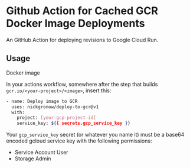 # Github Action for Cached GCR Docker Image Deployments

An GitHub Action for deploying revisions to Google Cloud Run.

## Usage

Docker image

In your actions workflow, somewhere after the step that builds
`gcr.io/<your-project>/<image>`, insert this:

```bash
- name: Deploy image to GCR
  uses: nickgronow/deploy-to-gcr@v1
  with:
    project: [your-gcp-project-id]
    service_key: ${{ secrets.gcp_service_key }}
```

Your `gcp_service_key` secret (or whatever you name it) must be a base64 encoded
gcloud service key with the following permissions:

- Service Account User
- Storage Admin
